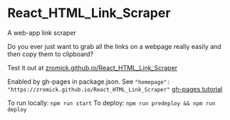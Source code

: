 # React_HTML_Link_Scraper
A web-app link scraper

Do you ever just want to grab all the links on a webpage really easily and then copy them to clipboard?

Test it out at [zromick.github.io/React_HTML_Link_Scraper](https://zromick.github.io/React_HTML_Link_Scraper)

Enabled by gh-pages in package.json. See `"homepage": "https://zromick.github.io/React_HTML_Link_Scraper"`
[gh-pages tutorial](https://www.youtube.com/watch?v=Q9n2mLqXFpU)

To run locally:
  `npm run start`
To deploy:
  `npm run predeploy && npm run deploy`
